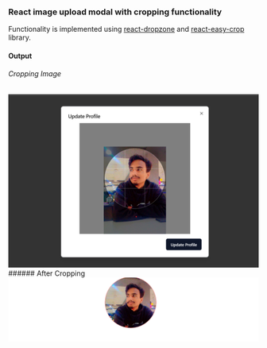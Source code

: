 ### React image upload modal with cropping functionality
Functionality is implemented using <a href="https://www.npmjs.com/package/react-dropzone">react-dropzone</a> and <a href="https://www.npmjs.com/package/react-easy-cropr">react-easy-crop</a> library.

#### Output

###### Cropping Image
<img src="https://github.com/RA-Offical/react_image_crop_upload_modal/blob/main/public/assets/Screenshot%202024-01-29%20123855.png?raw=true"/>
###### After Cropping
<img src="https://github.com/RA-Offical/react_image_crop_upload_modal/blob/main/public/assets/Screenshot%202024-01-29%20123944.png?raw=true"/>
